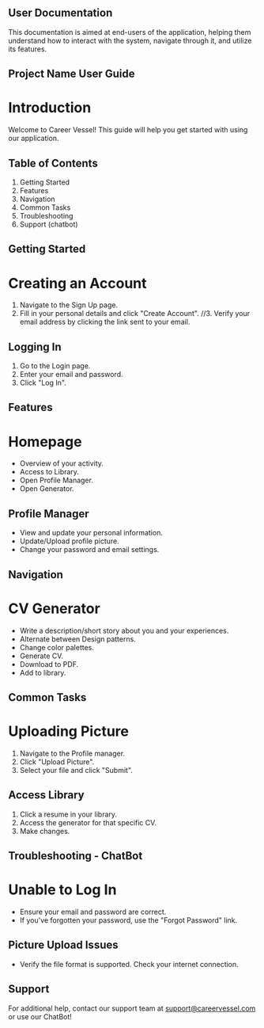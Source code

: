 ## User Documentation

This documentation is aimed at end-users of the application, helping them understand how to interact with the system, navigate through it, and utilize its features.


## Project Name User Guide

# Introduction
Welcome to Career Vessel! This guide will help you get started with using our application.


## Table of Contents

1. Getting Started
2. Features
3. Navigation
4. Common Tasks
5. Troubleshooting
6. Support (chatbot)


## Getting Started
# Creating an Account
1. Navigate to the Sign Up page.
2. Fill in your personal details and click "Create Account".
//3. Verify your email address by clicking the link sent to your email.


## Logging In

1. Go to the Login page.
2. Enter your email and password.
3. Click "Log In".


## Features

# Homepage
- Overview of your activity.
- Access to Library.
- Open Profile Manager.
- Open Generator.


## Profile Manager

- View and update your personal information.
- Update/Upload profile picture.
- Change your password and email settings.


## Navigation

# CV Generator
- Write a description/short story about you and your experiences.
- Alternate between Design patterns.
- Change color palettes.
- Generate CV.
- Download to PDF.
- Add to library.


## Common Tasks

#  Uploading Picture
1. Navigate to the Profile manager.
2. Click "Upload Picture".
3. Select your file and click "Submit".

## Access Library
1. Click a resume in your library.
2. Access the generator for that specific CV.
3. Make changes.


## Troubleshooting - ChatBot

# Unable to Log In
- Ensure your email and password are correct.
- If you've forgotten your password, use the "Forgot Password" link.


## Picture Upload Issues

- Verify the file format is supported.
Check your internet connection.

## Support
For additional help, contact our support team at support@careervessel.com or use our ChatBot!


